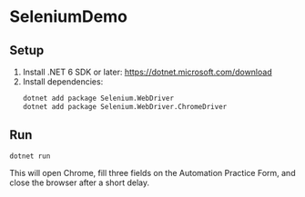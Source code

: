 # SeleniumDemo

## Setup

1. Install .NET 6 SDK or later: https://dotnet.microsoft.com/download
2. Install dependencies:
   ```sh
   dotnet add package Selenium.WebDriver
   dotnet add package Selenium.WebDriver.ChromeDriver
   ```

## Run

```sh
dotnet run
```

This will open Chrome, fill three fields on the Automation Practice Form, and close the browser after a short delay. 